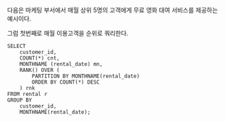 
다음은 마케팅 부서에서 매월 상위 5명의 고객에게 무료 영화 대여 서비스를 제공하는 예시이다.

그럼 첫번째로 매월 이용고객을 순위로 쿼리한다.

```mysql
SELECT
	customer_id,
	COUNT(*) cnt,
	MONTHNAME (rental_date) mn,
	RANK() OVER (
		PARTITION BY MONTHNAME(rental_date)
		ORDER BY COUNT(*) DESC
	) rnk
FROM rental r
GROUP BY 
	customer_id,
	MONTHNAME(rental_date);
```

```sh

```